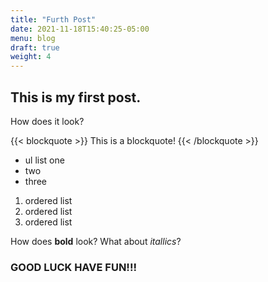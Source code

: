 ```yaml
---
title: "Furth Post"
date: 2021-11-18T15:40:25-05:00
menu: blog
draft: true
weight: 4
---
```


## This is my first post.
How does it look?

{{< blockquote >}}
This is a blockquote!
{{< /blockquote >}}

* ul list one
* two
* three

1. ordered list
2. ordered list
3. ordered list

How does **bold** look? What about *itallics*?

### GOOD LUCK HAVE FUN!!!
